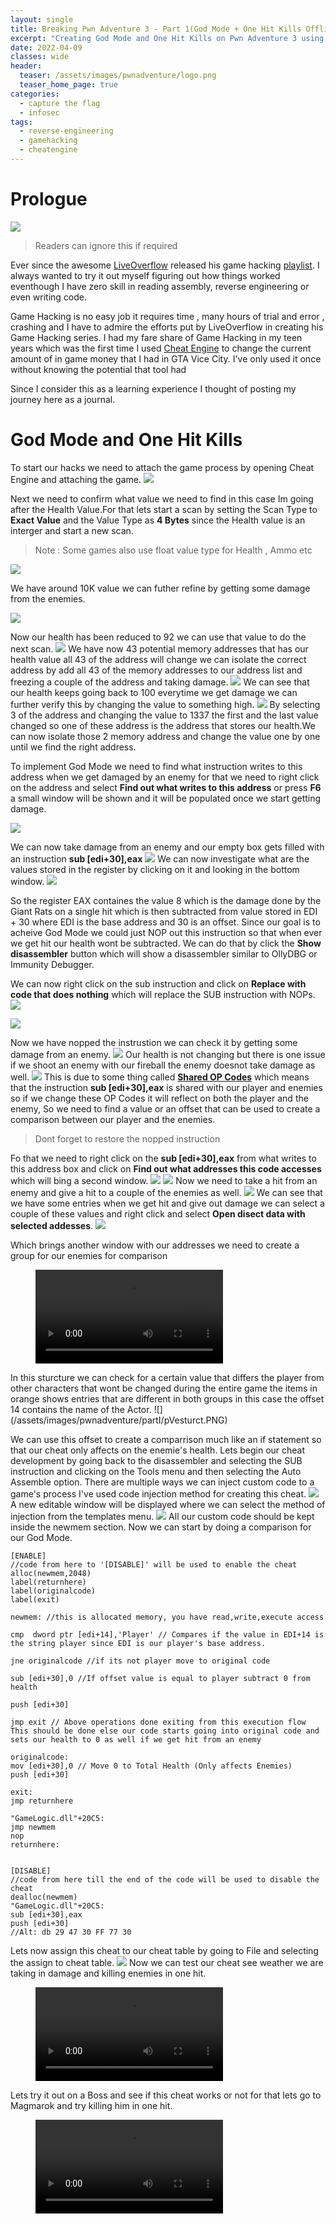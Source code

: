 ```yaml
---
layout: single
title: Breaking Pwn Adventure 3 - Part 1(God Mode + One Hit Kills Offline Mode)
excerpt: "Creating God Mode and One Hit Kills on Pwn Adventure 3 using Cheat Engine"
date: 2022-04-09
classes: wide
header:
  teaser: /assets/images/pwnadventure/logo.png
  teaser_home_page: true
categories:
  - capture the flag
  - infosec
tags:  
  - reverse-engineering
  - gamehacking
  - cheatengine
---
```

# Prologue
![](/assets/images/pwnadventure/logo.png)

> Readers can ignore this if required

Ever since the awesome [LiveOverflow](https://twitter.com/LiveOverflow) released his game hacking [playlist](https://www.youtube.com/playlist?list=PLhixgUqwRTjzzBeFSHXrw9DnQtssdAwgG). I always wanted to try it out myself figuring out how things worked eventhough I have zero skill in reading assembly, reverse engineering or even writing code.

Game Hacking is no easy job it requires time , many hours of trial and error , crashing and I have to admire the efforts put by LiveOverflow in creating his Game Hacking series. I had my fare share of Game Hacking in my teen years which was the first time I used [Cheat Engine](https://www.cheatengine.org/) to change the current amount of in game money that I had in GTA Vice City. I've only used it once without knowing the potential that tool had

Since  I consider this as a learning experience I thought of posting my journey here as a journal.

# God Mode and One Hit Kills
To start our hacks we need to attach the game process by opening Cheat Engine and attaching the game.
![](/assets/images/pwnadventure/partI/processattach.PNG)

Next we need to confirm what value we need to find in this case Im going after the Health Value.For that lets start a scan by setting the Scan Type to **Exact Value** and the Value Type as **4 Bytes** since the Health value is an interger and start a new scan.
>Note : Some games also use float value type for Health , Ammo etc

![](/assets/images/pwnadventure/partI/scan1.PNG)

We have around 10K value we can futher refine by getting some damage from the enemies.

![](/assets/images/pwnadventure/partI/damage1.PNG)

Now our health has been reduced to 92 we can use that value to do the next scan.
![](/assets/images/pwnadventure/partI/scan1.PNG)
We have now 43 potential memory addresses that has our health value all 43 of the address will change we can isolate the correct address by add all 43 of the memory addresses to our address list and freezing a couple of the address and taking damage.
![](/assets/images/pwnadventure/partI/freeze.gif)
We can see that our health keeps going back to 100 everytime we get damage we can further verify this by changing the value to something high.
![](/assets/images/pwnadventure/partI/freeze.PNG)
By selecting 3 of the address and changing the value to 1337 the first and the last value changed so one of these address is the address that stores our health.We can  now isolate those 2 memory address and change the value one by one until we find the right address.

To implement God Mode we need to find what instruction writes to this address when we get damaged by an enemy for that we need to right click on the address and select **Find out what writes to this address** or press **F6** a small window will be shown and it will be populated once we start getting damage.

![](/assets/images/pwnadventure/partI/writestoaddress.PNG)

We can now take damage from an enemy and our empty box gets filled with an instruction **sub [edi+30],eax**
![](/assets/images/pwnadventure/partI/writestoaddress1.PNG)
We can now investigate what are the values stored in the register by clicking on it and looking in the bottom window.
![](/assets/images/pwnadventure/partI/writestoaddress2.PNG)

So the register EAX containes the value 8 which is the damage done by the Giant Rats on a single hit which is then subtracted from value stored in EDI + 30 where EDI is the base address and 30 is an offset.
Since our goal is to acheive God Mode we could just NOP out this instruction so that when ever we get hit our health wont be subtracted.
We can do that by click the **Show disassembler** button which will show a disassembler similar to OllyDBG or Immunity Debugger.

We can now right click on the sub instruction and click on **Replace with code that does nothing** which will replace the SUB instruction with NOPs.
![](/assets/images/pwnadventure/partI/nop.PNG)

![](/assets/images/pwnadventure/partI/nop1.PNG)

Now we have nopped the instrustion we can check it by getting some damage from an enemy.
![](/assets/images/pwnadventure/partI/nop2.gif)
Our health is not changing but there is one issue if we shoot an enemy with our fireball the enemy doesnot take damage as well.
![](/assets/images/pwnadventure/partI/nop3.gif)
This is due to some thing called [**Shared OP Codes**](https://guidedhacking.com/threads/cheat-engine-shared-opcode-tutorial-gh203.18815/) which means that the instruction  **sub [edi+30],eax** is shared with our player and enemies so if we change these OP Codes it will reflect on both the player and the enemy, So we need to find a value or an offset that can be used to create a comparison between our player and the enemies.
>Dont forget to restore the nopped instruction 

Fo that we need to right click on the **sub [edi+30],eax** from what writes to this address box and click on **Find out what addresses this code accesses** which will bing a second window.
![](/assets/images/pwnadventure/partI/pVeaccess.PNG)
![](/assets/images/pwnadventure/partI/pVeaccess1.PNG)
Now we need to take a hit from an enemy and give a hit to a couple of the enemies as well.
![](/assets/images/pwnadventure/partI/pVeaccess2.gif)
We can see that we have some entries when we get hit and give out damage we can select a couple of these values and right click and select **Open disect data with selected addesses**.
![](/assets/images/pwnadventure/partI/pVedisect.PNG)

Which brings another window with our addresses we need to create a group for our enemies for comparison
<figure class="video_container">
  <video controls="true" allowfullscreen="true" >
    <source src="/assets/images/pwnadventure/partI/pVesturct.mp4" type="video/mp4">
  </video>
</figure>
In this sturcture we can check for a certain value that differs the player from other characters that wont be changed during the entire game the items in orange shows entries that are different in both groups in this case the offset 14 contains the name of the Actor.
![](/assets/images/pwnadventure/partI/pVesturct.PNG)

We can  use this offset to create a comparrison much like an if statement so that our cheat only affects on the enemie's health.
Lets begin our cheat development by going back to the disassembler and selecting the SUB instruction and clicking on the Tools menu and then selecting the Auto Assemble option. 
There are multiple ways we can inject custom code to a game's process I've used code injection method for creating this cheat.
![](/assets/images/pwnadventure/partI/inject.PNG)
A new editable window will be displayed where we can select the method of injection from the templates menu.
![](/assets/images/pwnadventure/partI/inject1.PNG)
All our custom code should be kept inside the newmem section. Now we can start by doing a comparison for our God Mode.

```
[ENABLE]
//code from here to '[DISABLE]' will be used to enable the cheat
alloc(newmem,2048)
label(returnhere)
label(originalcode)
label(exit)

newmem: //this is allocated memory, you have read,write,execute access

cmp  dword ptr [edi+14],'Player' // Compares if the value in EDI+14 is the string player since EDI is our player's base address.

jne originalcode //if its not player move to original code

sub [edi+30],0 //If offset value is equal to player subtract 0 from health

push [edi+30] 

jmp exit // Above operations done exiting from this execution flow This should be done else our code starts going into original code and sets our health to 0 as well if we get hit from an enemy

originalcode:
mov [edi+30],0 // Move 0 to Total Health (Only affects Enemies)
push [edi+30]

exit:
jmp returnhere

"GameLogic.dll"+20C5:
jmp newmem
nop
returnhere:

 
[DISABLE]
//code from here till the end of the code will be used to disable the cheat
dealloc(newmem)
"GameLogic.dll"+20C5:
sub [edi+30],eax
push [edi+30]
//Alt: db 29 47 30 FF 77 30
```
Lets now assign this cheat to our cheat table by going to File and selecting the assign to cheat table.
![](/assets/images/pwnadventure/partI/cheat.PNG)
Now we can test our cheat see weather we are taking in damage and killing enemies in one hit.
<figure class="video_container">
  <video controls="true" allowfullscreen="true" >
    <source src="/assets/images/pwnadventure/partI/godmode.mp4" type="video/mp4">
  </video>
</figure>
Lets try it out on a Boss and see if this cheat works or not for that lets go to Magmarok and try killing him in one hit.
<figure class="video_container">
  <video controls="true" allowfullscreen="true" >
    <source src="/assets/images/pwnadventure/partI/boss.mp4" type="video/mp4">
  </video>
</figure>


